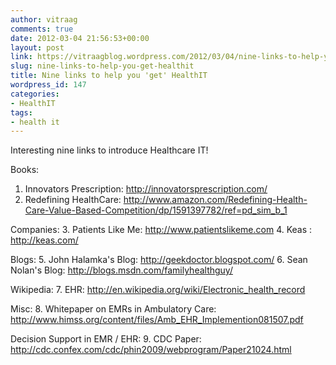 ```yaml
---
author: vitraag
comments: true
date: 2012-03-04 21:56:53+00:00
layout: post
link: https://vitraagblog.wordpress.com/2012/03/04/nine-links-to-help-you-get-healthit/
slug: nine-links-to-help-you-get-healthit
title: Nine links to help you 'get' HealthIT
wordpress_id: 147
categories:
- HealthIT
tags:
- health it
---
```


Interesting nine links to introduce Healthcare IT!

Books:
1. Innovators Prescription: http://innovatorsprescription.com/
2. Redefining HealthCare: http://www.amazon.com/Redefining-Health-Care-Value-Based-Competition/dp/1591397782/ref=pd_sim_b_1

Companies:
3. Patients Like Me: http://www.patientslikeme.com
4. Keas : http://keas.com/

Blogs:
5. John Halamka's Blog: http://geekdoctor.blogspot.com/
6. Sean Nolan's Blog: http://blogs.msdn.com/familyhealthguy/

Wikipedia:
7. EHR: http://en.wikipedia.org/wiki/Electronic_health_record

Misc:
8. Whitepaper on EMRs in Ambulatory Care: http://www.himss.org/content/files/Amb_EHR_Implemention081507.pdf

Decision Support in EMR / EHR:
9. CDC Paper: http://cdc.confex.com/cdc/phin2009/webprogram/Paper21024.html
